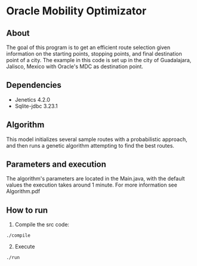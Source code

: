 # Oracle Mobility Optimizator

## About
The goal of this program is to get an efficient route selection given information on the starting points, stopping points, and final destination point of a city.
The example in this code is set up in the city of Guadalajara, Jalisco, Mexico with Oracle's MDC as destination point.


## Dependencies
* Jenetics 4.2.0
* Sqlite-jdbc 3.23.1

## Algorithm
This model initializes several sample routes with a probabilistic approach, and then runs a genetic algorithm attempting to find the best routes.


## Parameters and execution
The algorithm's parameters are located in the Main.java, with the default values the execution takes around 1 minute.
For more information see Algorithm.pdf

## How to run

1. Compile the src code:

```
./compile
```
2. Execute

```
./run
```
